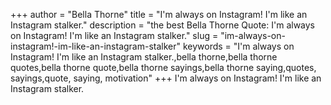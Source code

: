 +++
author = "Bella Thorne"
title = "I'm always on Instagram! I'm like an Instagram stalker."
description = "the best Bella Thorne Quote: I'm always on Instagram! I'm like an Instagram stalker."
slug = "im-always-on-instagram!-im-like-an-instagram-stalker"
keywords = "I'm always on Instagram! I'm like an Instagram stalker.,bella thorne,bella thorne quotes,bella thorne quote,bella thorne sayings,bella thorne saying,quotes, sayings,quote, saying, motivation"
+++
I'm always on Instagram! I'm like an Instagram stalker.
